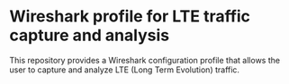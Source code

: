 # Wireshark profile for LTE traffic capture and analysis
This repository provides a Wireshark configuration profile that allows the user to capture and analyze LTE (Long Term Evolution) traffic.
